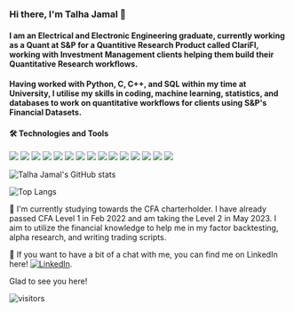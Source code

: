 ### Hi there, I'm Talha Jamal 👋

#### I am an Electrical and Electronic Engineering graduate, currently working as a Quant at S&P for a Quantitive Research Product called ClariFI, working with Investment Management clients helping them build their Quantitative Research workflows. 

#### Having worked with Python, C, C++, and SQL within my time at University, I utilise my skills in coding, machine learning, statistics, and databases to work on quantitative workflows for clients using S&P's Financial Datasets. 

#### &#x1f6e0; Technologies and Tools
![](https://img.shields.io/badge/OS-Mac-informational?style=flat&logo=<LOGO_NAME>&logoColor=white&color=2bbc8a)
![](https://img.shields.io/badge/OS-Windows-informational?style=flat&logo=<LOGO_NAME>&logoColor=white&color=2bbc8a)
![](https://img.shields.io/badge/Editor-VScode-informational?style=flat&logo=<LOGO_NAME>&logoColor=white&color=2bbc8a)
![](https://img.shields.io/badge/Editor-Spyder-informational?style=flat&logo=<LOGO_NAME>&logoColor=white&color=2bbc8a)
![](https://img.shields.io/badge/Editor-Jupyter-informational?style=flat&logo=<LOGO_NAME>&logoColor=white&color=2bbc8a)
![](https://img.shields.io/badge/Editor-RStudio-informational?style=flat&logo=<LOGO_NAME>&logoColor=white&color=2bbc8a)
![](https://img.shields.io/badge/Languages-Python-informational?style=flat&logo=<LOGO_NAME>&logoColor=white&color=2bbc8a)
![](https://img.shields.io/badge/Languages-C-informational?style=flat&logo=<LOGO_NAME>&logoColor=white&color=2bbc8a)
![](https://img.shields.io/badge/Languages-C++-informational?style=flat&logo=<LOGO_NAME>&logoColor=white&color=2bbc8a)
![](https://img.shields.io/badge/Languages-R-informational?style=flat&logo=<LOGO_NAME>&logoColor=white&color=2bbc8a)
![](https://img.shields.io/badge/Languages-Pascal-informational?style=flat&logo=<LOGO_NAME>&logoColor=white&color=2bbc8a)
![](https://img.shields.io/badge/Shell-Bash-informational?style=flat&logo=<LOGO_NAME>&logoColor=white&color=2bbc8a)
![](https://img.shields.io/badge/Tools-MySQL-informational?style=flat&logo=<LOGO_NAME>&logoColor=white&color=2bbc8a)
![](https://img.shields.io/badge/Tools-SQLServer-informational?style=flat&logo=<LOGO_NAME>&logoColor=white&color=2bbc8a)
![](https://img.shields.io/badge/Tools-Tableau-informational?style=flat&logo=<LOGO_NAME>&logoColor=white&color=2bbc8a)


![Talha Jamal's GitHub stats](https://github-readme-stats.vercel.app/api?username=talhajamal11&show_icons=true&theme=radical)

![Top Langs](https://github-readme-stats.vercel.app/api/top-langs/?username=talhajamal11&theme=radical)

<!-- Actual text -->

🌱 I'm currently studying towards the CFA charterholder. I have already passed CFA Level 1 in Feb 2022 and am taking the Level 2 in May 2023. I aim to utilize the financial knowledge to help me in my factor backtesting, alpha research, and writing trading scripts. 

💬 If you want to have a bit of a chat with me, you can find me on LinkedIn here! [![LinkedIn][2.2]][2].

<!-- Icons -->
[2.2]: https://raw.githubusercontent.com/MartinHeinz/MartinHeinz/master/linkedin-3-16.png (LinkedIn icon without padding)

<!-- Links to your social media accounts -->

[2]: https://www.linkedin.com/in/talhajamal11/


Glad to see you here! 

![visitors](https://visitor-badge.glitch.me/badge?page_id=${talhajamal11}.${talhajamal11})
<!--
**talhajamal11/talhajamal11** is a ✨ _special_ ✨ repository because its `README.md` (this file) appears on your GitHub profile.

Here are some ideas to get you started:

- 🔭 I’m currently working on ...
- 🌱 I’m currently learning ...
- 👯 I’m looking to collaborate on ...
- 🤔 I’m looking for help with ...
- 💬 Ask me about ...
- 📫 How to reach me: ...
- 😄 Pronouns: ...
- ⚡ Fun fact: ...
-->
